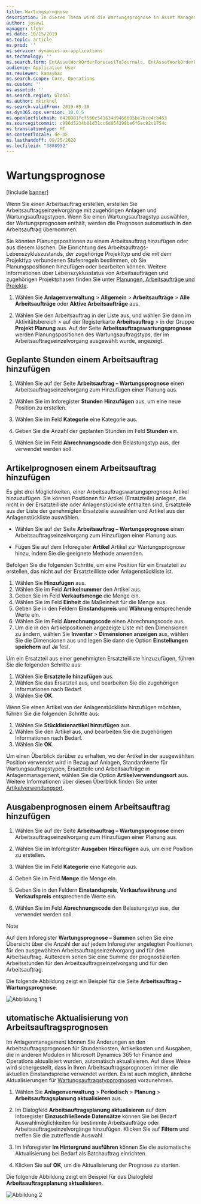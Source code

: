 ```yaml
---
title: Wartungsprognose
description: In diesem Thema wird die Wartungsprognose in Asset Management erläutert.
author: josaw1
manager: tfehr
ms.date: 10/15/2019
ms.topic: article
ms.prod: ''
ms.service: dynamics-ax-applications
ms.technology: ''
ms.search.form: EntAssetWorkOrderForecastToJournals, EntAssetWorkOrderForecast
audience: Application User
ms.reviewer: kamaybac
ms.search.scope: Core, Operations
ms.custom: ''
ms.assetid: ''
ms.search.region: Global
ms.author: mkirknel
ms.search.validFrom: 2019-09-30
ms.dyn365.ops.version: 10.0.5
ms.openlocfilehash: 6428981fcf560c541634d9466695be7bce4cb453
ms.sourcegitcommit: c986d5234b81d31cc6d054298be6f6ec92c1754c
ms.translationtype: HT
ms.contentlocale: de-DE
ms.lasthandoff: 09/25/2020
ms.locfileid: "3888952"
---
```

# <a name="maintenance-forecasts"></a>Wartungsprognose

[!include [banner](../../includes/banner.md)]



Wenn Sie einen Arbeitsauftrag erstellen, erstellen Sie Arbeitsauftragseinzelvorgänge mit zugehörigen Anlagen und Wartungsauftragstypen. Wenn Sie einen Wartungsauftragstyp auswählen, der Wartungsprognosen enthält, werden die Prognosen automatisch in den Arbeitsauftrag übernommen.

Sie könnten Planungspositionen zu einem Arbeitsauftrag hinzufügen oder aus diesem löschen. Die Einrichtung des Arbeitsauftrags-Lebenszykluszustands, der zugehörige Projekttyp und die mit dem Projekttyp verbundenen Stufenregeln bestimmen, ob Sie Planungspositionen hinzufügen oder bearbeiten können. Weitere Informationen über Lebenszyklusstatus von Arbeitsaufträgen und zugehörigen Projektphasen finden Sie unter [Planungen, Arbeitsaufträge und Projekte](../integration-to-project-management-and-accounting/forecasts-work-orders-and-projects.md).

1. Wählen Sie **Anlagenverwaltung** > **Allgemein** > **Arbeitsaufträge** > **Alle Arbeitsaufträge** oder **Aktive Arbeitsaufträge** aus.

2. Wählen Sie den Arbeitsauftrag in der Liste aus, und wählen Sie dann im Aktivitätsbereich > auf der Registerkarte **Arbeitsauftrag** > in der Gruppe **Projekt** **Planung** aus. Auf der Seite **Arbeitsauftragswartungsprognose** werden Planungspositionen des Wartungsauftragstyps, der im Arbeitsauftragseinzelvorgang ausgewählt wurde, angezeigt.


## <a name="add-an-hours-forecast-to-a-work-order"></a>Geplante Stunden einem Arbeitsauftrag hinzufügen

1. Wählen Sie auf der Seite **Arbeitsauftrag – Wartungsprognose** einen Arbeitsauftragseinzelvorgang zum Hinzufügen einer Planung aus.

2. Wählen Sie im Inforegister **Stunden** **Hinzufügen** aus, um eine neue Position zu erstellen.

3. Wählen Sie im Feld **Kategorie** eine Kategorie aus.

4. Geben Sie die Anzahl der geplanten Stunden im Feld **Stunden** ein.

5. Wählen Sie im Feld **Abrechnungscode** den Belastungstyp aus, der verwendet werden soll.


## <a name="add-an-items-forecast-to-a-work-order"></a>Artikelprognosen einem Arbeitsauftrag hinzufügen

Es gibt drei Möglichkeiten, einer Arbeitsauftragswartungsprognose Artikel hinzuzufügen. Sie können Positionen für Artikel (Ersatzteile) anlegen, die nicht in der Ersatzteilliste oder Anlagenstückliste enthalten sind, Ersatzteile aus der Liste der genehmigten Ersatzteile auswählen und Artikel aus der Anlagenstückliste auswählen.

- Wählen Sie auf der Seite **Arbeitsauftrag – Wartungsprognose** einen Arbeitsauftragseinzelvorgang zum Hinzufügen einer Planung aus.

- Fügen Sie auf dem Inforegister **Artikel** Artikel zur Wartungsprognose hinzu, indem Sie die geeignete Methode anwenden.

Befolgen Sie die folgenden Schritte, um eine Position für ein Ersatzteil zu erstellen, das nicht auf der Ersatzteilliste oder Anlagenstückliste ist.

1. Wählen Sie **Hinzufügen** aus.
2. Wählen Sie im Feld **Artikelnummer** den Artikel aus.
3. Geben Sie im Feld **Verkaufsmenge** die Menge ein.
4. Wählen Sie im Feld **Einheit** die Maßeinheit für die Menge aus.
5. Geben Sie in den Feldern **Einstandspreis** und **Währung** entsprechende Werte ein.
6. Wählen Sie im Feld **Abrechnungscode** einen Abrechnungscode aus.
7. Um die in den Artikelpositionen angezeigte Liste mit den Dimensionen zu ändern, wählen Sie **Inventar** > **Dimensionen anzeigen** aus, wählen Sie die Dimensionen aus und legen Sie dann die Option **Einstellungen speichern** auf **Ja** fest.

Um ein Ersatzteil aus einer genehmigten Ersatzteilliste hinzuzufügen, führen Sie die folgenden Schritte aus:

1. Wählen Sie **Ersatzteile hinzufügen** aus.
2. Wählen Sie das Ersatzteil aus, und bearbeiten Sie die zugehörigen Informationen nach Bedarf.
3. Wählen Sie **OK**.

Wenn Sie einen Artikel von der Anlagenstückliste hinzufügen möchten, führen Sie die folgenden Schritte aus:

1. Wählen Sie **Stücklistenartikel hinzufügen** aus.
2. Wählen Sie den Artikel aus, und bearbeiten Sie die zugehörigen Informationen nach Bedarf.
3. Wählen Sie **OK**.

Um einen Überblick darüber zu erhalten, wo der Artikel in der ausgewählten Position verwendet wird in Bezug auf Anlagen, Standardwerte für Wartungsauftragstypen, Ersatzteile und Arbeitsaufträge in Anlagenmanagement, wählen Sie die Option **Artikelverwendungsort** aus. Weitere Informationen über diesen Überblick finden Sie unter [Artikelverwendungsort](../controlling-and-reporting/item-where-used.md).


## <a name="add-an-expense-forecast-to-a-work-order"></a>Ausgabenprognosen einem Arbeitsauftrag hinzufügen

1. Wählen Sie auf der Seite **Arbeitsauftrag – Wartungsprognose** einen Arbeitsauftragseinzelvorgang zum Hinzufügen einer Planung aus.

2. Wählen Sie im Inforegister **Ausgaben** **Hinzufügen** aus, um eine Position zu erstellen.

3. Wählen Sie im Feld **Kategorie** eine Kategorie aus.

4. Geben Sie im Feld **Menge** die Menge ein.

5. Geben Sie in den Feldern **Einstandspreis**, **Verkaufswährung** und **Verkaufspreis** entsprechende Werte ein.

6. Wählen Sie im Feld **Abrechnungscode** den Belastungstyp aus, der verwendet werden soll.

>[!NOTE]
>Auf dem Inforegister **Wartungsprognose – Summen** sehen Sie eine Übersicht über die Anzahl der auf jedem Inforegister angelegten Positionen, für den ausgewählten Arbeitsauftragseinzelvorgang und für den Arbeitsauftrag. Außerdem sehen Sie eine Summe der prognostizierten Arbeitsstunden für den Arbeitsauftragseinzelvorgang und für den Arbeitsauftrag.

Die folgende Abbildung zeigt ein Beispiel für die Seite **Arbeitsauftrag – Wartungsprognose**.

![Abbildung 1](media/06-work-orders.png)


## <a name="automatic-update-of-work-order-forecasts"></a>utomatische Aktualisierung von Arbeitsauftragsprognosen

Im Anlagenmanagement können Sie Änderungen an den Arbeitsauftragsprognosen für Stundenkosten, Artikelkosten und Ausgaben, die in anderen Modulen in Microsoft Dynamics 365 for Finance and Operations aktualisiert wurden, automatisch aktualisieren. Auf diese Weise wird sichergestellt, dass in Ihren Arbeitsauftragsprognosen immer die aktuellen Einstandspreise verwendet werden. Es ist auch möglich, ähnliche Aktualisierungen für [Wartungsauftragstypprognosen](../setup-for-work-orders/job-groups-and-job-types-variants-trades-and-checklists.md) vorzunehmen.

1. Wählen Sie **Anlagenverwaltung** > **Periodisch** > **Planung** > **Arbeitsauftragsplanung aktualisieren** aus.

2. Im Dialogfeld **Arbeitsauftragsplanung aktualisieren** auf dem Inforegister **Einzuschließende Datensätze** können Sie bei Bedarf Auswahlmöglichkeiten für bestimmte Arbeitsaufträge oder Arbeitsauftragseinzelvorgänge hinzufügen. Klicken Sie auf **Filtern** und treffen Sie die zutreffende Auswahl.

3. Im Inforegister **Im Hintergrund ausführen** können Sie die automatische Aktualisierung bei Bedarf als Batchauftrag einrichten.

4. Klicken Sie auf **OK**, um die Aktualisierung der Prognose zu starten.


Die folgende Abbildung zeigt ein Beispiel für das Dialogfeld **Arbeitsauftragsplanung aktualisieren**.

![Abbildung 2](media/07-work-orders.png)

